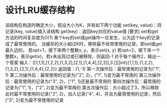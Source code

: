 # 设计LRU缓存结构
该结构在构造时确定大小，假设大小为K，并有如下两个功能
set(key, value)：将记录(key, value)插入该结构
get(key)：返回key对应的value值
[要求]
set和get方法的时间复杂度为O(1)
某个key的set或get操作一旦发生，认为这个key的记录成了最常使用的。
当缓存的大小超过K时，移除最不经常使用的记录，即set或get最久远的。
若opt=1，接下来两个整数x, y，表示set(x, y)
若opt=2，接下来一个整数x，表示get(x)，若x未出现过或已被移除，则返回-1
对于每个操作2，输出一个答案
输入：[[1,1,1],[1,2,2],[1,3,2],[2,1],[1,4,4],[2,2]],3
[][]int{{1,1,1},{1,2,2},{1,3,2},{2,1},{1,4,4},{2,2}}
返回值：[1,-1]
第一次操作后：最常使用的记录为("1", 1)
第二次操作后：最常使用的记录为("2", 2)，("1", 1)变为最不常用的
第三次操作后：最常使用的记录为("3", 2)，("1", 1)还是最不常用的
第四次操作后：最常用的记录为("1", 1)，("2", 2)变为最不常用的
第五次操作后：大小超过了3，所以移除此时最不常使用的记录("2", 2)，加入记录("4", 4)，并且为最常使用的记录，然后("3", 2)变为最不常使用的记录